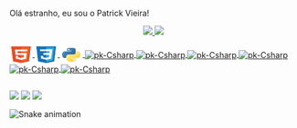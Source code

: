 Olá estranho, eu sou o Patrick Vieira!

<div align="center">
  <a href="https://github.com/PatrickVieiraaa">
  <img height="180em" src="https://github-readme-stats.vercel.app/api?username=PatrickVieiraaa&show_icons=true&theme=dark&include_all_commits=true&count_private=true"/>
  <img height="180em" src="https://github-readme-stats.vercel.app/api/top-langs/?username=PatrickVieiraaa&layout=compact&langs_count=7&theme=dark"/>
</div>

<div style="display: inline_block"><br>
  <img align="center" alt="pk-HTML" height="30" width="40" src="https://raw.githubusercontent.com/devicons/devicon/master/icons/html5/html5-original.svg">
  <img align="center" alt="pk-CSS" height="30" width="40" src="https://raw.githubusercontent.com/devicons/devicon/master/icons/css3/css3-original.svg">
  <img align="center" alt="pk-Python" height="30" width="40" src="https://raw.githubusercontent.com/devicons/devicon/master/icons/python/python-original.svg">
  <img align="center" alt="pk-Csharp" height="30" width="40" src="https://cdn.jsdelivr.net/gh/devicons/devicon/icons/bootstrap/bootstrap-original.svg">
  <img align="center" alt="pk-Csharp" height="30" width="40" src="https://cdn.jsdelivr.net/gh/devicons/devicon/icons/c/c-original.svg">
  <img align="center" alt="pk-Csharp" height="30" width="40" src="https://cdn.jsdelivr.net/gh/devicons/devicon/icons/github/github-original.svg">
   <img align="center" alt="pk-Csharp" height="30" width="40" src="https://cdn.jsdelivr.net/gh/devicons/devicon/icons/git/git-original.svg">
    <img align="center" alt="pk-Csharp" height="30" width="40" src="https://cdn.jsdelivr.net/gh/devicons/devicon/icons/amazonwebservices/amazonwebservices-original.svg">
     <img align="center" alt="pk-Csharp" height="30" width="40" src="https://cdn.jsdelivr.net/gh/devicons/devicon/icons/sass/sass-original.svg">

</div>

##
<div> 
  
  <a href="https://instagram.com/eu.patrickvieira" target="_blank"><img src="https://img.shields.io/badge/-Instagram-%23E4405F?style=for-the-badge&logo=instagram&logoColor=white" target="_blank"></a> 
  <a href = "patrickvieira.dev@gmail.com"><img src="https://img.shields.io/badge/-Gmail-%23333?style=for-the-badge&logo=gmail&logoColor=white" target="_blank"></a>
  <a href="https://www.https://www.linkedin.com/in/patrick-vieira-76b100246/" target="_blank"><img src="https://img.shields.io/badge/-LinkedIn-%230077B5?style=for-the-badge&logo=linkedin&logoColor=white" target="_blank"></a> 
 
  ![Snake animation](https://github.com/PatrickVieiraaa/rafaballerini/blob/output/github-contribution-grid-snake.svg)
 
</div>

